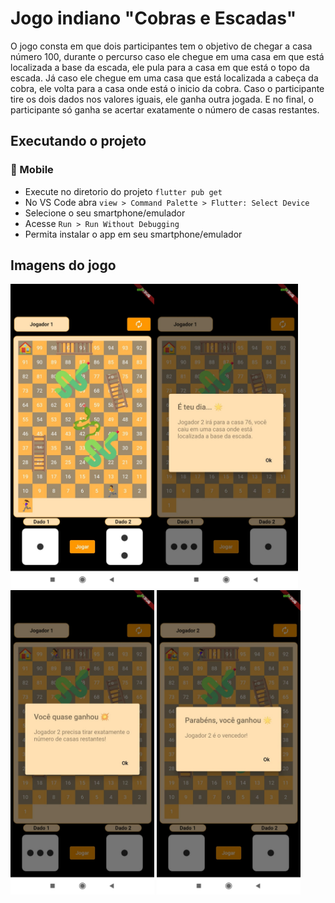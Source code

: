 # Jogo indiano "Cobras e Escadas"

O jogo consta em que dois participantes tem o objetivo de chegar a casa número 100, durante o percurso caso ele chegue em uma casa em que está localizada a base da escada, ele pula para a casa em que está o topo da escada. Já caso ele chegue em uma casa que está localizada a cabeça da cobra, ele volta para a casa onde está o inicio da cobra. Caso o participante tire os dois dados nos valores iguais, ele ganha outra jogada. E no final, o participante só ganha se acertar exatamente o número de casas restantes.

## Executando o projeto
### :iphone: Mobile
* Execute no diretorio do projeto `flutter pub get`
* No VS Code abra `view > Command Palette > Flutter: Select Device`
* Selecione o seu smartphone/emulador
* Acesse `Run > Run Without Debugging`
* Permita instalar o app em seu smartphone/emulador

## Imagens do jogo  
<img src="./assets/prints_screens/img1.jpeg" width="230"><img src="./assets/prints_screens/img2.jpeg" width="230">
<img src="./assets/prints_screens/img3.jpeg" width="230">
<img src="./assets/prints_screens/img4.jpeg" width="230">

